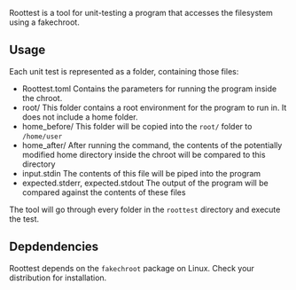 Roottest is a tool for unit-testing a program that accesses the filesystem using a fakechroot.

## Usage

Each unit test is represented as a folder, containing those files:
- Roottest.toml
  Contains the parameters for running the program inside the chroot.
- root/
  This folder contains a root environment for the program to run in.
  It does not include a home folder.
- home_before/
  This folder will be copied into the `root/` folder to `/home/user`
- home_after/
  After running the command, the contents of the potentially modified home directory inside the chroot will be compared to this directory
- input.stdin
  The contents of this file will be piped into the program
- expected.stderr, expected.stdout
  The output of the program will be compared against the contents of these files

The tool will go through every folder in the `roottest` directory and execute the test.

## Depdendencies
Roottest depends on the `fakechroot` package on Linux. Check your distribution for installation.
